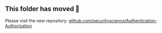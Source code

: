 ## This folder has moved 🚀
Please visit the new repository: [github.com/securityscience/Authentication-Authorization](https://github.com/securityscience/Authentication-Authorization)
